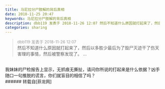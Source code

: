 ```yaml
---
title: 马尼拉分尸肢解的背后真相
date: 2018-11-25 20:47
keywords: 马尼拉分尸肢解的背后真相
description: dbb119 发表于 2018-11-26 12:07 然后不知道什么原因就打起来了，然后以多胜少最后为了毁尸灭迹干了伤天害理的事情，然后被警察发现了。 ...我妹妹的尸检报告上显示，无抓痕无撕扯，请问你所说的打起来是什么依据？凶手随口一句推脱的谎言，你们就盲目的相信了吗？
categories: sharing
---
```

<td class="t_f" id="postmessage_2369873">
<div class="quote"><blockquote><font size="2"><font color="#999999">dbb119 发表于 2018-11-26 12:07</font> <a href="http://www.flw.ph/forum.php?mod=redirect&amp;goto=findpost&amp;pid=2356060&amp;ptid=572638" target="_blank"><img alt="" border="0" class="zoom" data-cf-modified-44f462bd145e573c77e1e938-="" file="static/image/common/back.gif" id="aimg_W4909" lazyloadthumb="1" onclick="" onmouseover="" src="http://www.flw.ph/static/image/common/back.gif"/></a></font><br/>
然后不知道什么原因就打起来了，然后以多胜少最后为了毁尸灭迹干了伤天害理的事情，然后被警察发现了。 ...</blockquote></div><br/>
我妹妹的尸检报告上显示，无抓痕无撕扯，请问你所说的打起来是什么依据？凶手随口一句推脱的谎言，你们就盲目的相信了吗？<br/>
</td>
###### 转载自[菲龙网]